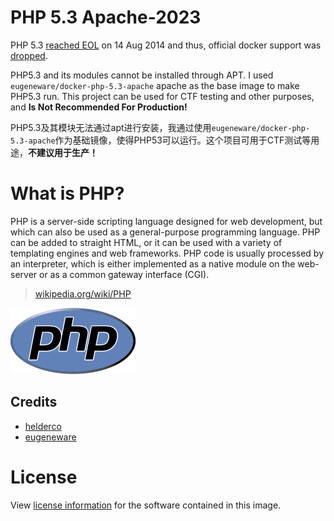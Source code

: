 # PHP 5.3 Apache-2023

PHP 5.3 [reached EOL](http://php.net/eol.php) on 14 Aug 2014 and thus, official docker support was [dropped](https://github.com/docker-library/php/pull/20).

PHP5.3 and its modules cannot be installed through APT. I used `eugeneware/docker-php-5.3-apache` apache as the base image to make PHP5.3 run. This project can be used for CTF testing and other purposes, and **Is Not Recommended For Production!**

PHP5.3及其模块无法通过apt进行安装，我通过使用`eugeneware/docker-php-5.3-apache`作为基础镜像，使得PHP53可以运行。这个项目可用于CTF测试等用途，**不建议用于生产！**


# What is PHP?

PHP is a server-side scripting language designed for web development, but which can also be used as a general-purpose programming language. PHP can be added to straight HTML, or it can be used with a variety of templating engines and web frameworks. PHP code is usually processed by an interpreter, which is either implemented as a native module on the web-server or as a common gateway interface (CGI).

> [wikipedia.org/wiki/PHP](http://en.wikipedia.org/wiki/PHP)

![logo](https://raw.githubusercontent.com/docker-library/docs/master/php/logo.png)


## Credits

- [helderco](https://github.com/helderco/docker-php-5.3)
- [eugeneware](https://github.com/eugeneware/docker-php-5.3-apache)

# License

View [license information](http://php.net/license/) for the software contained in this image.

